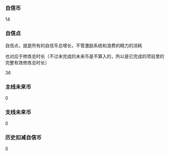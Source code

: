 ### 自信币
14

### 自信点
自信点，就是所有的自信币总增长，不管激励系统和浪费的精力的消耗

也对应于修炼总时长（不过未完成的未来币是不算入的，所以是已完成的项目里的完整有效修炼总时长）

36

### 主线未来币
0

### 支线未来币
0

### 历史扣减自信币
0
